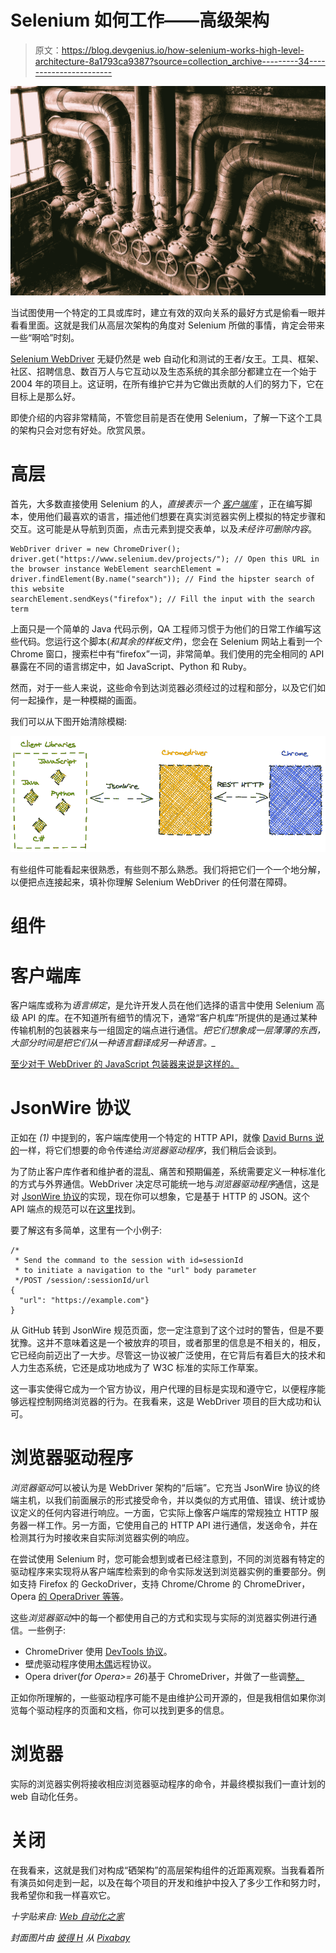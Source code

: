 # Selenium 如何工作——高级架构

> 原文：<https://blog.devgenius.io/how-selenium-works-high-level-architecture-8a1793ca9387?source=collection_archive---------34----------------------->

![](img/bed287a08920ce42495fe0fe99c203a9.png)

当试图使用一个特定的工具或库时，建立有效的双向关系的最好方式是偷看一眼并看看里面。这就是我们从高层次架构的角度对 Selenium 所做的事情，肯定会带来一些“啊哈”时刻。

[Selenium WebDriver](https://www.selenium.dev/) 无疑仍然是 web 自动化和测试的王者/女王。工具、框架、社区、招聘信息、数百万人与它互动以及生态系统的其余部分都建立在一个始于 2004 年的项目上。这证明，在所有维护它并为它做出贡献的人们的努力下，它在目标上是那么好。

即使介绍的内容非常精简，不管您目前是否在使用 Selenium，了解一下这个工具的架构只会对您有好处。欣赏风景。

# 高层

首先，大多数直接使用 Selenium 的人，*直接表示一个* [*客户端库*](https://www.selenium.dev/documentation/en/selenium_installation/installing_selenium_libraries/) ，正在编写脚本，使用他们最喜欢的语言，描述他们想要在真实浏览器实例上模拟的特定步骤和交互。这可能是从导航到页面，点击元素到提交表单，以及*未经许可删除内容*。

```
WebDriver driver = new ChromeDriver(); driver.get("https://www.selenium.dev/projects/"); // Open this URL in the browser instance WebElement searchElement = driver.findElement(By.name("search")); // Find the hipster search of this website            
searchElement.sendKeys("firefox"); // Fill the input with the search term
```

上面只是一个简单的 Java 代码示例，QA 工程师习惯于为他们的日常工作编写这些代码。您运行这个脚本(*和其余的样板文件*)，您会在 Selenium 网站上看到一个 Chrome 窗口，搜索栏中有“firefox”一词，非常简单。我们使用的完全相同的 API 暴露在不同的语言绑定中，如 JavaScript、Python 和 Ruby。

然而，对于一些人来说，这些命令到达浏览器必须经过的过程和部分，以及它们如何一起操作，是一种模糊的画面。

我们可以从下图开始清除模糊:

![](img/a66fff9cafac39e3fa68a3db15730433.png)

有些组件可能看起来很熟悉，有些则不那么熟悉。我们将把它们一个一个地分解，以便把点连接起来，填补你理解 Selenium WebDriver 的任何潜在障碍。

# 组件

# 客户端库

客户端库或称为*语言绑定*，是允许开发人员在他们选择的语言中使用 Selenium 高级 API 的库。在不知道所有细节的情况下，通常“客户机库”所提供的是通过某种传输机制的包装器来与一组固定的端点进行通信。*把它们想象成一层薄薄的东西，大部分时间是把它们从一种语言翻译成另一种语言。_*

[至少对于 WebDriver 的 JavaScript 包装器来说是这样的。](https://github.com/SeleniumHQ/selenium/blob/master/javascript/webdriver/http/http.js)

# JsonWire 协议

正如在 *(1)* 中提到的，客户端库使用一个特定的 HTTP API，就像 [David Burns 说的](https://www.theautomatedtester.co.uk/blog/how-selenium-works-transport/)一样，将它们想要的命令传递给*浏览器驱动程序*，我们稍后会谈到。

为了防止客户库作者和维护者的混乱、痛苦和预期偏差，系统需要定义一种标准化的方式与外界通信。WebDriver 决定尽可能统一地与*浏览器驱动程序*通信，这是对 [JsonWire 协议](https://github.com/SeleniumHQ/selenium/wiki/JsonWireProtocol)的实现，现在你可以想象，它是基于 HTTP 的 JSON。这个 API 端点的规范可以在[这里](https://github.com/SeleniumHQ/selenium/wiki/JsonWireProtocol#command-reference)找到。

要了解这有多简单，这里有一个小例子:

```
/* 
 * Send the command to the session with id=sessionId 
 * to initiate a navigation to the "url" body parameter 
 */POST /session/:sessionId/url 
{
  "url": "https://example.com"}
}
```

从 GitHub 转到 JsonWire 规范页面，您一定注意到了这个过时的警告，但是不要犹豫。这并不意味着这是一个被放弃的项目，或者那里的信息是不相关的，相反，它已经向前迈出了一大步。尽管这一协议被广泛使用，在它背后有着巨大的技术和人力生态系统，它还是成功地成为了 W3C 标准的实际工作草案。

这一事实使得它成为一个官方协议，用户代理的目标是实现和遵守它，以便程序能够远程控制网络浏览器的行为。在我看来，这是 WebDriver 项目的巨大成功和认可。

# 浏览器驱动程序

*浏览器驱动*可以被认为是 WebDriver 架构的“后端”。它充当 JsonWire 协议的终端主机，以我们前面展示的形式接受命令，并以类似的方式用值、错误、统计或协议定义的任何内容进行响应。一方面，它实际上像客户端库的常规独立 HTTP 服务器一样工作。另一方面，它使用自己的 HTTP API 进行通信，发送命令，并在检测其行为时接收来自实际浏览器实例的响应。

在尝试使用 Selenium 时，您可能会想到或者已经注意到，不同的浏览器有特定的驱动程序来实现将从客户端库检索到的命令实际发送到浏览器实例的重要部分。例如支持 Firefox 的 GeckoDriver，支持 Chrome/Chrome 的 ChromeDriver，Opera [的 OperaDriver 等等](https://www.selenium.dev/downloads/#browsersCollapse)。

这些*浏览器驱动*中的每一个都使用自己的方式和实现与实际的浏览器实例进行通信。一些例子:

*   ChromeDriver 使用 [DevTools 协议](https://chromedevtools.github.io/devtools-protocol/)。
*   壁虎驱动程序使用[木偶](https://firefox-source-docs.mozilla.org/testing/marionette/)远程协议。
*   Opera driver(*for Opera>= 26*)基于 ChromeDriver，并做了一些调整[。](https://github.com/operasoftware/operachromiumdriver)

正如你所理解的，一些驱动程序可能不是由维护公司开源的，但是我相信如果你浏览每个驱动程序的页面和文档，你可以找到更多的信息。

# 浏览器

实际的浏览器实例将接收相应浏览器驱动程序的命令，并最终模拟我们一直计划的 web 自动化任务。

# 关闭

在我看来，这就是我们对构成“硒架构”的高层架构组件的近距离观察。当我看着所有演员如何走到一起，以及在每个项目的开发和维护中投入了多少工作和努力时，我希望你和我一样喜欢它。

*十字贴来自:* [*Web 自动化之家*](https://www.thehomeofwebautomation.com/how-selenium-works-architecture/)

*封面图片由* [*彼得 H*](https://pixabay.com/users/Tama66-1032521/?utm_source=link-attribution&utm_medium=referral&utm_campaign=image&utm_content=5146458) *从* [*Pixabay*](https://pixabay.com/?utm_source=link-attribution&utm_medium=referral&utm_campaign=image&utm_content=5146458)